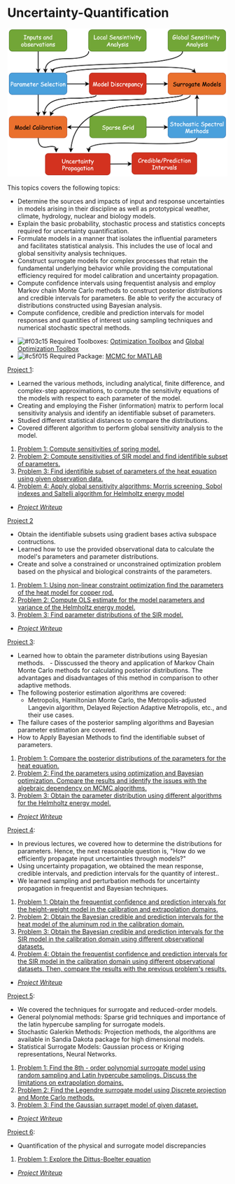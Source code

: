 # Uncertainty-Quantification

![Plot](https://github.com/TZhoroev/Uncertainty-Quantification/blob/main/UQ.png)

This topics covers the following topics:
  * Determine the sources and impacts of input and response uncertainties in models arising in their discipline as well as prototypical weather, climate, hydrology, nuclear and biology models.
  * Explain the basic probability, stochastic process and statistics concepts required for uncertainty quantification.
  * Formulate models in a manner that isolates the influential parameters and facilitates statistical analysis. This includes the use of local and global sensitivity analysis techniques.
  * Construct surrogate models for complex processes that retain the fundamental underlying behavior while providing the computational efficiency required for model calibration and uncertainty propagation.
  * Compute confidence intervals using frequentist analysis and employ Markov chain Monte Carlo methods to construct posterior distributions and credible intervals for parameters. Be able to verify the accuracy of distributions constructed using Bayesian analysis.
  * Compute confidence, credible and prediction intervals for model responses and quantities of interest using sampling techniques and numerical stochastic spectral methods.
  
  - ![#f03c15](https://placehold.co/15x15/f03c15/f03c15.png) Required Toolboxes: [Optimization Toolbox](https://www.mathworks.com/products/optimization.html) and [Global Optimization Toolbox](https://www.mathworks.com/products/global-optimization.html)
  - ![#c5f015](https://placehold.co/15x15/c5f015/c5f015.png) Required Package: [MCMC for MATLAB](https://mjlaine.github.io/mcmcstat/)
  
 [Project 1](https://github.com/TZhoroev/Uncertainty-Quantification/tree/main/Project%201): 
 
  - Learned the various methods, including analytical, finite difference, and complex-step approximations, to compute the sensitivity equations of the models with respect to each parameter of the model. 
  - Creating and employing the Fisher (information) matrix to perform local sensitivity analysis and identify an identifiable subset of parameters. 
  - Studied different statistical distances to compare the distributions. 
  - Covered different algorithm to perform global sensitivity analysis to the model.
 
 1. [Problem 1: Compute sensitivities of spring model.](https://github.com/TZhoroev/Uncertainty-Quantification/blob/main/Project%201/UQ_8_5.m)
 2. [Problem 2: Compute sensitivities of SIR model and find identifible subset of parameters.](https://github.com/TZhoroev/Uncertainty-Quantification/blob/main/Project%201/UQ_8_8.m)
 3. [Problem 3: Find identifible subset of parameters of the heat equation using given observation data.](https://github.com/TZhoroev/Uncertainty-Quantification/blob/main/Project%201/UQ_8_9.m)
 4. [Problem 4: Apply global sensitivity algorithms: Morris screening, Sobol indexes and Saltelli algorithm for Helmholtz energy model](https://github.com/TZhoroev/Uncertainty-Quantification/blob/main/Project%201/UQ_9_6.m)
 * *[Project Writeup](https://github.com/TZhoroev/Uncertainty-Quantification/blob/main/Project%201/Project_1_writeup.pdf)*
 
 [Project 2](https://github.com/TZhoroev/Uncertainty-Quantification/tree/main/Project%202)
 
  - Obtain the identifiable subsets using gradient bases activa subspace contructions.
  - Learned how to use the provided observational data to calculate the model's parameters and parameter distributions.
  - Create and solve a constrained or unconstrained optimization problem based on the physical and biological constraints of the parameters. 

 1. [Problem 1: Using non-linear constraint optimization find the parameters of the heat model for copper rod.](https://github.com/TZhoroev/Uncertainty-Quantification/blob/main/Project%202/Problem1.m)
 2. [Problem 2: Compute OLS estimate for the model parameters and variance of the Helmholtz energy model.](https://github.com/TZhoroev/Uncertainty-Quantification/blob/main/Project%202/Problem2.m)
 3. [Problem 3: Find parameter distributions of the SIR model.](https://github.com/TZhoroev/Uncertainty-Quantification/blob/main/Project%202/Problem3.m)
 * *[Project Writeup](https://github.com/TZhoroev/Uncertainty-Quantification/blob/main/Project%202/Project_2_writeup.pdf)*
 
 
 [Project 3](https://github.com/TZhoroev/Uncertainty-Quantification/tree/main/Project%202):
 
  - Learned how to obtain the parameter distributions using Bayesian methods.
  - Disscussed the theory and application of Markov Chain Monte Carlo methods for calculating posterior distributions. The advantages and disadvantages of this method in comparison to other adaptive methods.
  - The following posterior estimation algorithms are covered:
     -  Metropolis, Hamiltonian Monte Carlo, the Metropolis-adjusted Langevin algorithm, Delayed Rejection Adaptive Metropolis, etc., and their use cases. 
  - The failure cases of the posterior sampling algorithms and Bayesian parameter estimation are covered.
  - How to Apply Bayesian Methods to find the identifiable subset of parameters.
  
  
 1. [Problem 1: Compare the posterior distributions of the parameters for the heat equation.](https://github.com/TZhoroev/Uncertainty-Quantification/blob/main/Project%203/Problem1.m)
 2. [Problem 2: Find the parameters using optimization and Bayesian optimization. Compare the results and identify the issues with the algebraic dependency on MCMC algorithms.](https://github.com/TZhoroev/Uncertainty-Quantification/blob/main/Project%203/Problem2.m)
 3. [Problem 3: Obtain the parameter distribution using different algorithms for the Helmholtz energy model.](https://github.com/TZhoroev/Uncertainty-Quantification/blob/main/Project%203/Problem3.m)
  * *[Project Writeup](https://github.com/TZhoroev/Uncertainty-Quantification/blob/main/Project%203/Project_3_writeup.pdf)*
  
  
  [Project 4](https://github.com/TZhoroev/Uncertainty-Quantification/tree/main/Project%204):
  
   - In previous lectures, we covered how to determine the distributions for parameters. Hence, the next reasonable question is, "How do we efficiently propagate input uncertainties through models?"
   - Using uncertainty propagation, we obtained the mean response, credible intervals, and prediction intervals for the quantity of interest..
   - We learned sampling and perturbation methods for uncertainty propagation in frequentist and Bayesian techniques.
 
 1. [Problem 1: Obtain the frequentist confidence and prediction intervals for the height-weight model in the calibration and extrapolation domains.](https://github.com/TZhoroev/Uncertainty-Quantification/blob/main/Project%204/Problem1.m)
 2. [Problem 2: Obtain the Bayesian credible and prediction intervals for the heat model of the aluminum rod in the calibration domain.](https://github.com/TZhoroev/Uncertainty-Quantification/blob/main/Project%204/Problem2.m)
 3. [Problem 3: Obtain the Bayesian credible and prediction intervals for the SIR model in the calibration domain using different observational datasets.](https://github.com/TZhoroev/Uncertainty-Quantification/blob/main/Project%204/Problem3a.m)
 4. [Problem 4: Obtain the frequentist confidence and prediction intervals for the SIR model in the calibration domain using different observational datasets. Then, compare the results with the previous problem's results.](https://github.com/TZhoroev/Uncertainty-Quantification/blob/main/Project%204/Problem4.m)
  * *[Project Writeup](https://github.com/TZhoroev/Uncertainty-Quantification/blob/main/Project%204/Project_4_writeup.pdf)*
  
  
   [Project 5](https://github.com/TZhoroev/Uncertainty-Quantification/tree/main/Project%205):
   
   
   - We covered the techniques for surrogate and reduced-order models.
   - General polynomial methods: Sparse grid techniques and importance of the latin hypercube sampling for surrogate models.
   - Stochastic Galerkin Methods: Projection methods, the algorithms are available in Sandia Dakota package for high dimensional models.
   - Statistical Surrogate Models: Gaussian process or Kriging representations, Neural Networks.
 
 1. [Problem 1: Find the 8th - order polynomial surrogate model using random sampling and Latin hypercube samplings. Discuss the limitations on extrapolation domains. ](https://github.com/TZhoroev/Uncertainty-Quantification/blob/main/Project%205/Problem1.m)
 2. [Problem 2: Find the Legendre surrogate model using Discrete projection and Monte Carlo methods. ](https://github.com/TZhoroev/Uncertainty-Quantification/blob/main/Project%205/Problem2.m)
 3. [Problem 3: Find the Gaussian surraget model of given dataset.](https://github.com/TZhoroev/Uncertainty-Quantification/blob/main/Project%205/Problem3.m)
  * *[Project Writeup](https://github.com/TZhoroev/Uncertainty-Quantification/blob/main/Project%205/Project_5_writeup.pdf)*
  
 [Project 6](https://github.com/TZhoroev/Uncertainty-Quantification/tree/main/Project%206):
 
  - Quantification of the physical and surrogate model discrepancies
 
 1. [Problem 1: Explore the Dittus-Boelter equation](https://github.com/TZhoroev/Uncertainty-Quantification/blob/main/Project%206/Final.m)
  * *[Project Writeup](https://github.com/TZhoroev/Uncertainty-Quantification/blob/main/Project%206/Project_6_writeup.pdf)*
  
  
